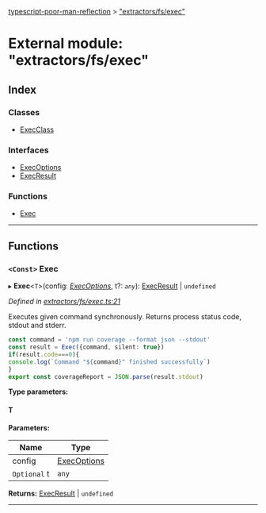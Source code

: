 [typescript-poor-man-reflection](../README.md) > ["extractors/fs/exec"](../modules/_extractors_fs_exec_.md)

# External module: "extractors/fs/exec"

## Index

### Classes

* [ExecClass](../classes/_extractors_fs_exec_.execclass.md)

### Interfaces

* [ExecOptions](../interfaces/_extractors_fs_exec_.execoptions.md)
* [ExecResult](../interfaces/_extractors_fs_exec_.execresult.md)

### Functions

* [Exec](_extractors_fs_exec_.md#exec)

---

## Functions

<a id="exec"></a>

### `<Const>` Exec

▸ **Exec**<`T`>(config: *[ExecOptions](../interfaces/_extractors_fs_exec_.execoptions.md)*, t?: *`any`*): [ExecResult](../interfaces/_extractors_fs_exec_.execresult.md) \| `undefined`

*Defined in [extractors/fs/exec.ts:21](https://github.com/cancerberoSgx/typescript-poor-man-reflection/blob/be10635/src/extractors/fs/exec.ts#L21)*

Executes given command synchronously. Returns process status code, stdout and stderr.

```ts
const command = 'npm run coverage --format json --stdout'
const result = Exec({command, silent: true})
if(result.code===0){
console.log(`Command "${command}" finished successfully`)
}
export const coverageReport = JSON.parse(result.stdout)
```

**Type parameters:**

#### T 
**Parameters:**

| Name | Type |
| ------ | ------ |
| config | [ExecOptions](../interfaces/_extractors_fs_exec_.execoptions.md) |
| `Optional` t | `any` |

**Returns:** [ExecResult](../interfaces/_extractors_fs_exec_.execresult.md) \| `undefined`

___

